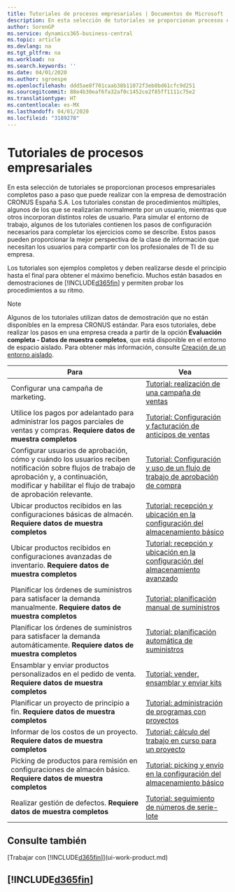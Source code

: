 ```yaml
---
title: Tutoriales de procesos empresariales | Documentos de Microsoft
description: En esta selección de tutoriales se proporcionan procesos empresariales completos paso a paso que puede realizar con la empresa de demostración CRONUS España S.A. Los tutoriales constan de procedimientos múltiples, algunos de los que se realizarían normalmente por un usuario, mientras que otros incorporan distintos roles de usuario. Para simular el entorno de trabajo, algunos de los tutoriales contienen los pasos de configuración necesarios para completar los ejercicios como se describe. Estos pasos pueden proporcionar la mejor perspectiva de la clase de información que necesitan los usuarios para compartir con los profesionales de TI de su empresa.
author: SorenGP
ms.service: dynamics365-business-central
ms.topic: article
ms.devlang: na
ms.tgt_pltfrm: na
ms.workload: na
ms.search.keywords: ''
ms.date: 04/01/2020
ms.author: sgroespe
ms.openlocfilehash: ddd5ae8f701caab38b11072f3eb8bd61cfc9d251
ms.sourcegitcommit: 88e4b30eaf6fa32af0c1452ce2f85ff1111c75e2
ms.translationtype: HT
ms.contentlocale: es-MX
ms.lasthandoff: 04/01/2020
ms.locfileid: "3189278"
---
```

# <a name="business-process-walkthroughs"></a>Tutoriales de procesos empresariales
En esta selección de tutoriales se proporcionan procesos empresariales completos paso a paso que puede realizar con la empresa de demostración CRONUS España S.A. Los tutoriales constan de procedimientos múltiples, algunos de los que se realizarían normalmente por un usuario, mientras que otros incorporan distintos roles de usuario. Para simular el entorno de trabajo, algunos de los tutoriales contienen los pasos de configuración necesarios para completar los ejercicios como se describe. Estos pasos pueden proporcionar la mejor perspectiva de la clase de información que necesitan los usuarios para compartir con los profesionales de TI de su empresa.  

 Los tutoriales son ejemplos completos y deben realizarse desde el principio hasta el final para obtener el máximo beneficio. Muchos están basados en demostraciones de [!INCLUDE[d365fin](includes/d365fin_md.md)] y permiten probar los procedimientos a su ritmo.  

> [!NOTE]
> Algunos de los tutoriales utilizan datos de demostración que no están disponibles en la empresa CRONUS estándar. Para esos tutoriales, debe realizar los pasos en una empresa creada a partir de la opción **Evaluación completa - Datos de muestra completos**, que está disponible en el entorno de espacio aislado. Para obtener más información, consulte [Creación de un entorno aislado](across-how-create-sandbox-environment.md).

|Para|Vea|  
|--------|---------|  
|Configurar una campaña de marketing.|[Tutorial: realización de una campaña de ventas](walkthrough-conducting-a-sales-campaign.md)|  
|Utilice los pagos por adelantado para administrar los pagos parciales de ventas y compras. **Requiere datos de muestra completos** |[Tutorial: Configuración y facturación de anticipos de ventas](walkthrough-setting-up-and-invoicing-sales-prepayments.md)|  
|Configurar usuarios de aprobación, cómo y cuándo los usuarios reciben notificación sobre flujos de trabajo de aprobación y, a continuación, modificar y habilitar el flujo de trabajo de aprobación relevante.|[Tutorial: Configuración y uso de un flujo de trabajo de aprobación de compra](walkthrough-setting-up-and-using-a-purchase-approval-workflow.md)|  
|Ubicar productos recibidos en las configuraciones básicas de almacén. **Requiere datos de muestra completos**|[Tutorial: recepción y ubicación en la configuración del almacenamiento básico](walkthrough-receiving-and-putting-away-in-basic-warehousing.md)|  
|Ubicar productos recibidos en configuraciones avanzadas de inventario. **Requiere datos de muestra completos**|[Tutorial: recepción y ubicación en la configuración del almacenamiento avanzado](walkthrough-receiving-and-putting-away-in-advanced-warehousing.md)|  
|Planificar los órdenes de suministros para satisfacer la demanda manualmente. **Requiere datos de muestra completos**|[Tutorial: planificación manual de suministros](walkthrough-planning-supplies-manually.md)|  
|Planificar los órdenes de suministros para satisfacer la demanda automáticamente. **Requiere datos de muestra completos**|[Tutorial: planificación automática de suministros](walkthrough-planning-supplies-automatically.md)|  
|Ensamblar y enviar productos personalizados en el pedido de venta. **Requiere datos de muestra completos**|[Tutorial: vender, ensamblar y enviar kits](walkthrough-selling-assembling-and-shipping-kits.md)|  
|Planificar un proyecto de principio a fin. **Requiere datos de muestra completos**|[Tutorial: administración de programas con proyectos](walkthrough-managing-projects-with-jobs.md)|  
|Informar de los costos de un proyecto. **Requiere datos de muestra completos**|[Tutorial: cálculo del trabajo en curso para un proyecto](walkthrough-calculating-work-in-process-for-a-job.md)|  
|Picking de productos para remisión en configuraciones de almacén básico. **Requiere datos de muestra completos**|[Tutorial: picking y envío en la configuración del almacenamiento básico](walkthrough-picking-and-shipping-in-basic-warehousing.md)|  
|Realizar gestión de defectos. **Requiere datos de muestra completos**|[Tutorial: seguimiento de números de serie-lote](walkthrough-tracing-serial-lot-numbers.md)|  

## <a name="see-also"></a>Consulte también
[Trabajar con [!INCLUDE[d365fin](includes/d365fin_md.md)]](ui-work-product.md)  

## [!INCLUDE[d365fin](includes/free_trial_md.md)]  
